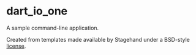 # dart_io_one

A sample command-line application.

Created from templates made available by Stagehand under a BSD-style
[license](https://github.com/dart-lang/stagehand/blob/master/LICENSE).
